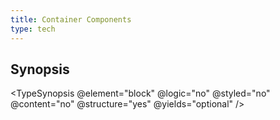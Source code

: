 ```yaml
---
title: Container Components
type: tech
---
```


## Synopsis

<TypeSynopsis @element="block" @logic="no" @styled="no" @content="no" @structure="yes"
@yields="optional" />

